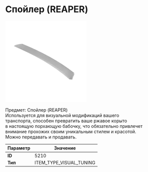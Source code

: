 # Спойлер (REAPER)

![Item Image](../img/5210.webp?raw=true)

Предмет: Спойлер (REAPER)<br>Используется для визуальной модификаций вашего<br>транспорта, способен превратить ваше ржавое корыто<br>в настоящую порхающую бабочку, что обязательно привлечет<br>внимание прохожих своим уникальным стилем и красотой.<br>Можно передавать и продавать.


| Параметр | Значение |
|----------|----------|
| **ID** | 5210 |
| **Тип** | ITEM_TYPE_VISUAL_TUNING |

